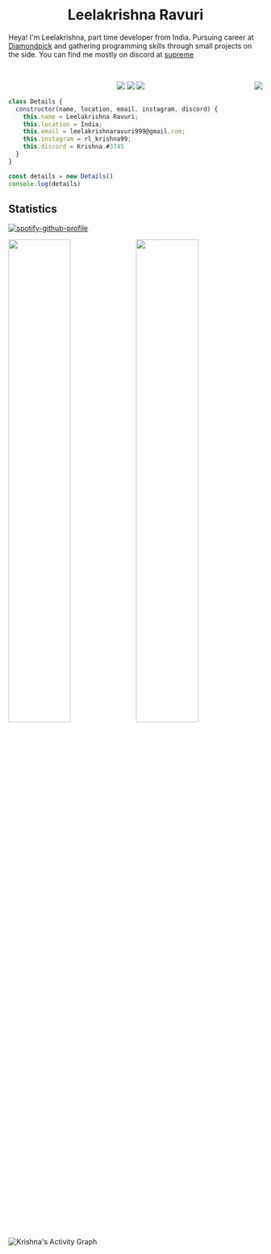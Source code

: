 <h1 align="center">
  <b>Leelakrishna Ravuri</b>
</h1>

Heya! I'm Leelakrishna, part time developer from India. Pursuing career at [Diamondpick](https://www.diamondpick.com/) and gathering programming skills through small projects on the side. You can find me mostly on discord at [supreme](https://discord.gg/supreme)

<br>
<p><img align="right" src="https://github.com/LeelaKrishna-R/LeelaKrishna-R/blob/master/animation.gif"/></p>
<p>
<div align="center">
  <img src="https://img.shields.io/badge/-JavaScript-c58545?style=for-the-badge&logo=JavaScript&logoColor=c58545&labelColor=282828">
  <img src="https://img.shields.io/badge/-HTML-d1a01f?style=for-the-badge&logo=html5&logoColor=d1a01f&labelColor=282828">
  <img src="https://img.shields.io/badge/-Node.Js-98b982?style=for-the-badge&logo=node.js&logoColor=98b982&labelColor=282828">
</div>
</p>

```javascript
class Details {
  constructor(name, location, email, instagram, discord) {
    this.name = Leelakrishna Ravuri;
    this.location = India;
    this.email = leelakrishnaravuri999@gmail.com;
    this.instagram = rl_krishna99;
    this.discord = Krishna.#3745
  }
}

const details = new Details()
console.log(details)
```

## Statistics
[![spotify-github-profile](https://spotify-github-profile.vercel.app/api/view?uid=pz4y1pm74kjnteb9mz0lglgik&cover_image=false&theme=default)](https://github.com/kittinan/spotify-github-profile)
<br/>
<p align="left">
  <img width="49.5%" src="https://github-readme-stats.vercel.app/api?username=LeelaKrishna-R&show_icons=true&theme=gruvbox&hide_border=true&count_private=true" />
    <img width="49.5%" src="https://github-readme-streak-stats.herokuapp.com/?user=LeelaKrishna-R&theme=gruvbox&hide_border=true&count_private=true" />
  </a>
</p>
<br>

![Krishna's Activity Graph](https://activity-graph.herokuapp.com/graph?username=LeelaKrishna-R&theme=gruvbox&bg_color=282828&hide_border=true&line=d1a01f&point=c58545)
